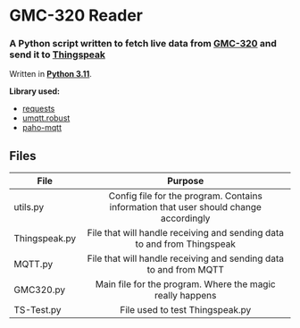# GMC-320 Reader
### A Python script written to fetch live data from [GMC-320](https://www.gqelectronicsllc.com/comersus/store/comersus_viewItem.asp?idProduct=4579) and send it to [Thingspeak](https://thingspeak.com/)

Written in **[Python 3.11](https://www.python.org/downloads/release/python-3110/)**.

**Library used:**
* [requests](https://pypi.org/project/requests/)
* [umqtt.robust](https://pypi.org/project/micropython-umqtt.robust/)
* [paho-mqtt](https://pypi.org/project/paho-mqtt/)

## Files

| File  | Purpose |
| ------------- |:-------------:|
| utils.py | Config file for the program. Contains information that user should change accordingly |
| Thingspeak.py | File that will handle receiving and sending data to and from Thingspeak |
| MQTT.py | File that will handle receiving and sending data to and from MQTT |
| GMC320.py | Main file for the program. Where the magic really happens |
| TS-Test.py | File used to test Thingspeak.py |

